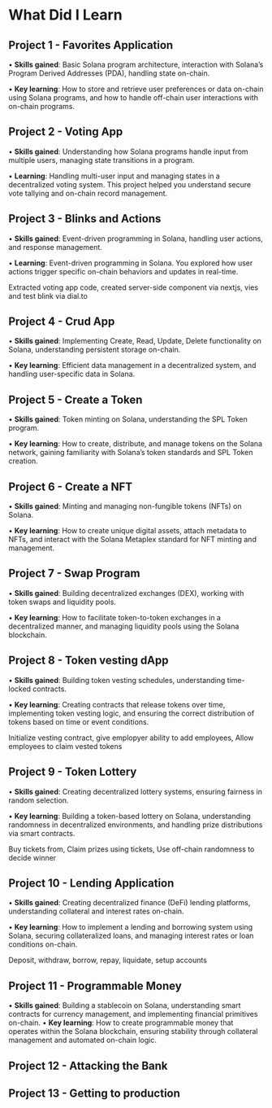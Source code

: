 # What Did I Learn

## Project 1 - Favorites Application

•	**Skills gained**: Basic Solana program architecture, interaction with Solana’s Program Derived Addresses (PDA), handling state on-chain.

•	**Key learning**: How to store and retrieve user preferences or data on-chain using Solana programs, and how to handle off-chain user interactions with on-chain programs.

## Project 2 - Voting App

•	**Skills gained**: Understanding how Solana programs handle input from multiple users, managing state transitions in a program.

•	**Learning**: Handling multi-user input and managing states in a decentralized voting system. This project helped you understand secure vote tallying and on-chain record management.

## Project 3 - Blinks and Actions

•	**Skills gained**: Event-driven programming in Solana, handling user actions, and response management.

•	**Learning**: Event-driven programming in Solana. You explored how user actions trigger specific on-chain behaviors and updates in real-time.

Extracted voting app code, created server-side component via nextjs, vies and test blink via dial.to

## Project 4 - Crud App

•	**Skills gained**: Implementing Create, Read, Update, Delete functionality on Solana, understanding persistent storage on-chain.

•	**Key learning**: Efficient data management in a decentralized system, and handling user-specific data in Solana.

## Project 5 - Create a Token

•	**Skills gained**: Token minting on Solana, understanding the SPL Token program.

•	**Key learning**: How to create, distribute, and manage tokens on the Solana network, gaining familiarity with Solana’s token standards and SPL Token creation.

## Project 6 - Create a NFT

•	**Skills gained**: Minting and managing non-fungible tokens (NFTs) on Solana.

•	**Key learning**: How to create unique digital assets, attach metadata to NFTs, and interact with the Solana Metaplex standard for NFT minting and management.

## Project 7 - Swap Program

•	**Skills gained**: Building decentralized exchanges (DEX), working with token swaps and liquidity pools.

•	**Key learning**: How to facilitate token-to-token exchanges in a decentralized manner, and managing liquidity pools using the Solana blockchain.

## Project 8 - Token vesting dApp

•	**Skills gained**: Building token vesting schedules, understanding time-locked contracts.

•	**Key learning**: Creating contracts that release tokens over time, implementing token vesting logic, and ensuring the correct distribution of tokens based on time or event conditions.

Initialize vesting contract, give emplopyer ability to add employees, Allow employees to claim vested tokens

## Project 9 - Token Lottery

•	**Skills gained**: Creating decentralized lottery systems, ensuring fairness in random selection.

•	**Key learning**: Building a token-based lottery on Solana, understanding randomness in decentralized environments, and handling prize distributions via smart contracts.

Buy tickets from, Claim prizes using tickets, Use off-chain randomness to decide winner

## Project 10 - Lending Application

•	**Skills gained**: Creating decentralized finance (DeFi) lending platforms, understanding collateral and interest rates on-chain.

•	**Key learning**: How to implement a lending and borrowing system using Solana, securing collateralized loans, and managing interest rates or loan conditions on-chain.

Deposit, withdraw, borrow, repay, liquidate, setup accounts

## Project 11 - Programmable Money

•	**Skills gained**: Building a stablecoin on Solana, understanding smart contracts for currency management, and implementing financial primitives on-chain.
•	**Key learning**: How to create programmable money that operates within the Solana blockchain, ensuring stability through collateral management and automated on-chain logic.

## Project 12 - Attacking the Bank

## Project 13 - Getting to production